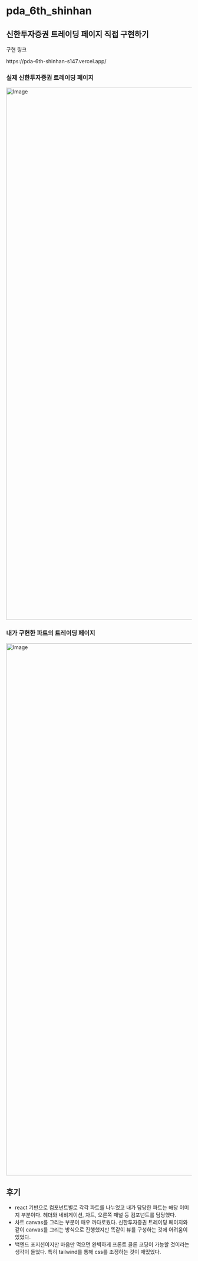 # pda_6th_shinhan

## 신한투자증권 트레이딩 페이지 직접 구현하기

<p>구현 링크</p>
https://pda-6th-shinhan-s147.vercel.app/

### 실제 신한투자증권 트레이딩 페이지
<img width="1440" alt="Image" src="https://github.com/user-attachments/assets/c7908530-2176-4e46-b401-8cc919d2f7ac" />


### 내가 구현한 파트의 트레이딩 페이지
<img width="1440" alt="Image" src="https://github.com/user-attachments/assets/51237b4d-4fe9-484a-be29-c222049ec43e" />

## 후기
* react 기반으로 컴포넌트별로 각각 파트를 나누었고 내가 담당한 파트는 해당 이미지 부분이다. 헤더와 네비게이션, 차트, 오른쪽 패널 등 컴포넌트를 담당했다.
* 차트 canvas를 그리는 부분이 매우 까다로웠다. 신한투자증권 트레이딩 페이지와 같이 canvas를 그리는 방식으로 진행했지만 똑같이 뷰를 구성하는 것에 어려움이 있었다.
* 백엔드 포지션이지만 마음만 먹으면 완벽하게 프론트 클론 코딩이 가능할 것이라는 생각이 들었다. 특히 tailwind를 통해 css를 조정하는 것이 재밌었다.
